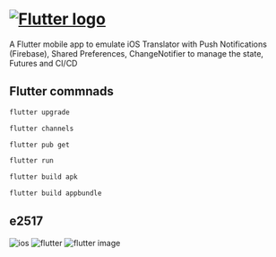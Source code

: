 # [![Flutter logo][]][flutter.dev]

A Flutter mobile app to emulate iOS Translator with Push Notifications (Firebase), Shared Preferences, ChangeNotifier to manage the state, Futures and CI/CD

## Flutter commnads

```python
flutter upgrade
```

```python
flutter channels
```

```python
flutter pub get
```

```python
flutter run
```

```python
flutter build apk
```

```python
flutter build appbundle
```

## e2517

![ios][]
![flutter][]
![flutter image][]

[flutter logo]: https://raw.githubusercontent.com/flutter/website/master/src/_assets/image/flutter-lockup.png
[flutter.dev]: https://flutter.dev
[dart platform diagram]: https://github.com/flutter/website/blob/master/src/images/homepage/dart-diagram-small.png
[ios]: http://achoweb.es/wp-content/uploads/2020/10/FlutterTrainning.png
[flutter image]: http://achoweb.es/wp-content/uploads/2020/10/Translator.png
[flutter]:http://achoweb.es/wp-content/uploads/2020/10/FlutterTranslate.png
